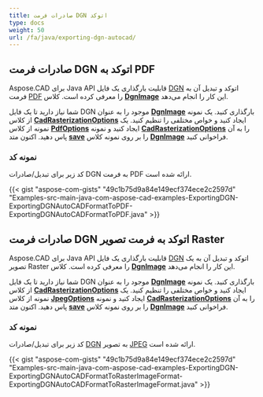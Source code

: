 ```yaml
---
title: صادرات فرمت DGN اتوکد
type: docs
weight: 50
url: /fa/java/exporting-dgn-autocad/
---
```


## **صادرات فرمت DGN اتوکد به PDF**

Aspose.CAD برای Java API قابلیت بارگذاری یک فایل [DGN](https://docs.fileformat.com/cad/dgn/) اتوکد و تبدیل آن به فرمت [PDF](https://docs.fileformat.com/pdf/) را معرفی کرده است. کلاس [**DgnImage**](https://reference.aspose.com/cad/java/com.aspose.cad.fileformats.dgn/DgnImage) این کار را انجام می‌دهد.

شما نیاز دارید تا یک فایل DGN موجود را به عنوان [**DgnImage**](https://reference.aspose.com/cad/java/com.aspose.cad.fileformats.dgn/DgnImage) بارگذاری کنید. یک نمونه از کلاس [**CadRasterizationOptions**](https://reference.aspose.com/cad/java/com.aspose.cad.imageoptions/CadRasterizationOptions) ایجاد کنید و خواص مختلفی را تنظیم کنید. یک نمونه از کلاس [**PdfOptions**](https://reference.aspose.com/cad/java/com.aspose.cad.imageoptions/pdfoptions) ایجاد کنید و نمونه [**CadRasterizationOptions**](https://reference.aspose.com/cad/java/com.aspose.cad.imageoptions/CadRasterizationOptions) را به آن پاس دهید. اکنون متد [**save**](https://reference.aspose.com/cad/java/com.aspose.cad/Image#save--) را بر روی نمونه کلاس [**DgnImage**](https://reference.aspose.com/cad/java/com.aspose.cad.fileformats.dgn/DgnImage) فراخوانی کنید.

### نمونه کد

کد زیر برای تبدیل/صادرات DGN به فرمت PDF ارائه شده است.

{{< gist "aspose-com-gists" "49c1b75d9a84e149ecf374ece2c2597d" "Examples-src-main-java-com-aspose-cad-examples-ExportingDGN-ExportingDGNAutoCADFormatToPDF-ExportingDGNAutoCADFormatToPDF.java" >}}

## **صادرات فرمت DGN اتوکد به فرمت تصویر Raster**

Aspose.CAD برای Java API قابلیت بارگذاری یک فایل [DGN](https://docs.fileformat.com/cad/dgn/) اتوکد و تبدیل آن به یک تصویر Raster را معرفی کرده است. کلاس [**DgnImage**](https://reference.aspose.com/cad/java/com.aspose.cad.fileformats.dgn/DgnImage) این کار را انجام می‌دهد.

شما نیاز دارید تا یک فایل DGN موجود را به عنوان [**DgnImage**](https://reference.aspose.com/cad/java/com.aspose.cad.fileformats.dgn/DgnImage) بارگذاری کنید. یک نمونه از کلاس [**CadRasterizationOptions**](https://reference.aspose.com/cad/java/com.aspose.cad.imageoptions/CadRasterizationOptions) ایجاد کنید و خواص مختلفی را تنظیم کنید. یک نمونه از کلاس [**JpegOptions**](https://reference.aspose.com/cad/java/com.aspose.cad.imageoptions/JpegOptions) ایجاد کنید و نمونه [**CadRasterizationOptions**](https://reference.aspose.com/cad/java/com.aspose.cad.imageoptions/CadRasterizationOptions) را به آن پاس دهید. اکنون متد [**save**](https://reference.aspose.com/cad/java/com.aspose.cad/Image#save--) را بر روی نمونه کلاس [**DgnImage**](https://reference.aspose.com/cad/java/com.aspose.cad.fileformats.dgn/DgnImage) فراخوانی کنید.

### نمونه کد

کد زیر برای تبدیل/صادرات [DGN](https://docs.fileformat.com/cad/dgn/) به تصویر [JPEG](https://docs.fileformat.com/image/jpeg/) ارائه شده است.

{{< gist "aspose-com-gists" "49c1b75d9a84e149ecf374ece2c2597d" "Examples-src-main-java-com-aspose-cad-examples-ExportingDGN-ExportingDGNAutoCADFormatToRasterImageFormat-ExportingDGNAutoCADFormatToRasterImageFormat.java" >}}
